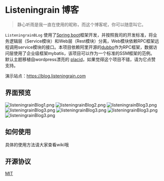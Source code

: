 
# Listeningrain 博客



> 静心听雨是我一直在使用的昵称，而这个博客呢，你可以随意叫它。

`ListeningrainBLog` 使用了[Spring boot](https://spring.io/projects/spring-boot)框架开发，并按照我司的开发标准，将业务逻辑层（Service模块）和Web层（Rest模块）分离，Web模块依赖RPC框架远程调用service模块的接口。本项目依赖阿里开源的[dubbo](http://dubbo.apache.org/zh-cn/)作为RPC框架，数据访问层使用了企业级框架mybatis，该项目可以作为一个标准的SSM框架的范例。
默认主题移植自wordpress漂亮的 [placid](http://www.2zzt.com/bokezhuti/8845.html)，如果觉得这个项目不错，请为它点赞支持。

演示站点：https://blog.listeningrain.com



## 界面预览
![listeningrainBlog1.png](https://i.loli.net/2018/11/20/5bf357af712f2.png)
![listeningrainBlog2.png](https://i.loli.net/2018/11/20/5bf357c993b54.png)
![listeningrainBlog3.png](https://i.loli.net/2018/11/20/5bf357dcaa7b5.png)
![listeningrainBlog3.png](https://i.loli.net/2018/11/20/5bf357f0dd0a9.png)
![listeningrainBlog3.png](https://i.loli.net/2018/11/20/5bf3580325676.png)
![listeningrainBlog3.png](https://i.loli.net/2018/11/20/5bf3581f86b2b.png)
![listeningrainBlog3.png](https://i.loli.net/2018/11/20/5bf35841b37b5.png)

## 如何使用

具体的使用方法请大家查看wiki哦

## 开源协议

[MIT](LICENSE)




